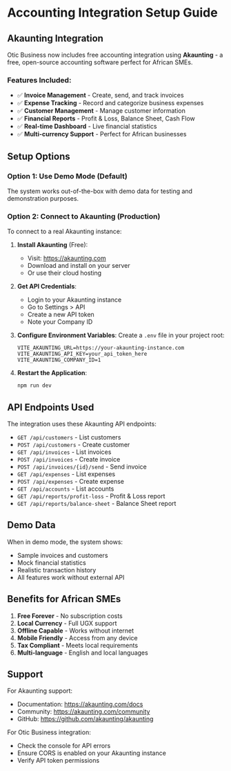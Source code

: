 # Accounting Integration Setup Guide

## Akaunting Integration

Otic Business now includes free accounting integration using **Akaunting** - a free, open-source accounting software perfect for African SMEs.

### Features Included:
- ✅ **Invoice Management** - Create, send, and track invoices
- ✅ **Expense Tracking** - Record and categorize business expenses
- ✅ **Customer Management** - Manage customer information
- ✅ **Financial Reports** - Profit & Loss, Balance Sheet, Cash Flow
- ✅ **Real-time Dashboard** - Live financial statistics
- ✅ **Multi-currency Support** - Perfect for African businesses

## Setup Options

### Option 1: Use Demo Mode (Default)
The system works out-of-the-box with demo data for testing and demonstration purposes.

### Option 2: Connect to Akaunting (Production)
To connect to a real Akaunting instance:

1. **Install Akaunting** (Free):
   - Visit: https://akaunting.com
   - Download and install on your server
   - Or use their cloud hosting

2. **Get API Credentials**:
   - Login to your Akaunting instance
   - Go to Settings > API
   - Create a new API token
   - Note your Company ID

3. **Configure Environment Variables**:
   Create a `.env` file in your project root:
   ```env
   VITE_AKAUNTING_URL=https://your-akaunting-instance.com
   VITE_AKAUNTING_API_KEY=your_api_token_here
   VITE_AKAUNTING_COMPANY_ID=1
   ```

4. **Restart the Application**:
   ```bash
   npm run dev
   ```

## API Endpoints Used

The integration uses these Akaunting API endpoints:
- `GET /api/customers` - List customers
- `POST /api/customers` - Create customer
- `GET /api/invoices` - List invoices
- `POST /api/invoices` - Create invoice
- `POST /api/invoices/{id}/send` - Send invoice
- `GET /api/expenses` - List expenses
- `POST /api/expenses` - Create expense
- `GET /api/accounts` - List accounts
- `GET /api/reports/profit-loss` - Profit & Loss report
- `GET /api/reports/balance-sheet` - Balance Sheet report

## Demo Data

When in demo mode, the system shows:
- Sample invoices and customers
- Mock financial statistics
- Realistic transaction history
- All features work without external API

## Benefits for African SMEs

1. **Free Forever** - No subscription costs
2. **Local Currency** - Full UGX support
3. **Offline Capable** - Works without internet
4. **Mobile Friendly** - Access from any device
5. **Tax Compliant** - Meets local requirements
6. **Multi-language** - English and local languages

## Support

For Akaunting support:
- Documentation: https://akaunting.com/docs
- Community: https://akaunting.com/community
- GitHub: https://github.com/akaunting/akaunting

For Otic Business integration:
- Check the console for API errors
- Ensure CORS is enabled on your Akaunting instance
- Verify API token permissions
